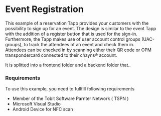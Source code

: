 # Event Registration

This example of a reservation Tapp provides your customers with the possibility to sign up for an event. The design is similar to the event Tapp with the addition of a register button that is used for the sign-in. Furthermore, the Tapp makes use of user account control groups (UAC-groups), to track the attendees of an event and check them in.<br>
Attendees can be checked in by scanning either their QR code or OPM transpondercard connected to their chayns® account.

It is splitted into a frontend folder and a backend folder that..



### Requirements
To use this example, you need to fullfill following requirements
* Member of the Tobit Software Parnter Network ( TSPN )
* Microsoft Visual Studio
* Android Device for NFC scan
